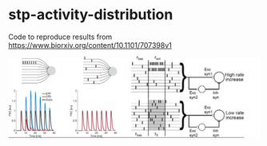 # stp-activity-distribution

Code to reproduce results from https://www.biorxiv.org/content/10.1101/707398v1

![](visual_abstract.png)
